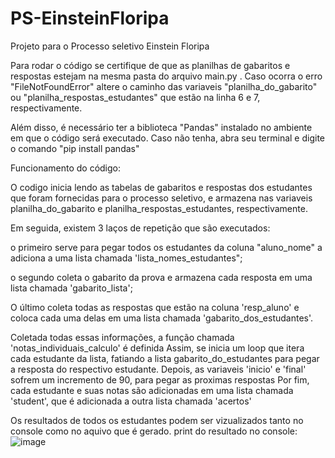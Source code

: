 # PS-EinsteinFloripa

Projeto para o Processo seletivo Einstein Floripa

Para rodar o código se certifique de que as planilhas de gabaritos e respostas estejam na mesma pasta do arquivo main.py .
Caso ocorra o erro "FileNotFoundError" altere o caminho das variaveis "planilha_do_gabarito" ou "planilha_respostas_estudantes" que estão na linha 6 e 7, respectivamente.

Além disso, é necessário ter a biblioteca "Pandas" instalado no ambiente em que o código será executado.
Caso não tenha, abra seu terminal e digite o comando "pip install pandas"

Funcionamento do código:

O codigo inicia lendo as tabelas de gabaritos e respostas dos estudantes que foram fornecidas para o processo seletivo, e armazena nas variaveis planilha_do_gabarito e planilha_respostas_estudantes, respectivamente.

Em seguida, existem 3 laços de repetição que são executados:

o primeiro serve para pegar todos os estudantes da coluna "aluno_nome" a adiciona a uma lista chamada 'lista_nomes_estudantes";

o segundo coleta o gabarito da prova e armazena cada resposta em uma lista chamada 'gabarito_lista';

O último coleta todas as respostas que estão na coluna 'resp_aluno' e coloca cada uma delas em uma lista chamada 'gabarito_dos_estudantes'.

Coletada todas essas informações, a função chamada 'notas_individuais_calculo' é definida
Assim, se inicia um loop que itera cada estudante da lista, fatiando a lista gabarito_do_estudantes para pegar a resposta do respectivo estudante.
Depois, as variaveis 'inicio' e 'final' sofrem um incremento de 90, para pegar as proximas respostas
Por fim, cada estudante e suas notas são adicionadas em uma lista chamada 'student', que é adicionada a outra lista chamada 'acertos'

Os resultados de todos os estudantes podem ser vizualizados tanto no console como no aquivo que é gerado.
print do resultado no console:
![image](https://github.com/grodrigues04/PS-EinsteinFloripa/assets/86443574/67a4b2c6-53eb-455e-8d02-2a219a9654d8)


